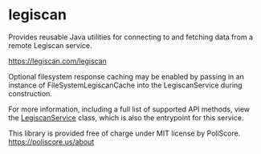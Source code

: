 # legiscan

Provides reusable Java utilities for connecting to and fetching data from a remote Legiscan service.

https://legiscan.com/legiscan

Optional filesystem response caching may be enabled by passing in an instance of FileSystemLegiscanCache into the LegiscanService during construction.

For more information, including a full list of supported API methods, view the [LegiscanService](https://github.com/rrowlands/legiscan/blob/main/src/main/java/us/poliscore/legiscan/service/LegiscanService.java) class, which is also the entrypoint for this service.

This library is provided free of charge under MIT license by PoliScore.
https://poliscore.us/about
